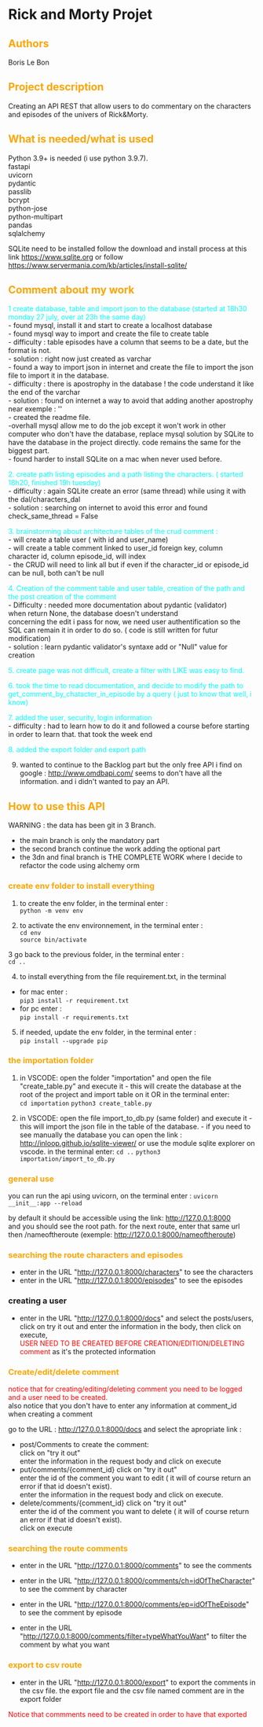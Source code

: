 # Rick and Morty Projet

## <span style="color:orange">Authors</span>
Boris Le Bon

## <span style="color:orange">Project description</span>

Creating an API REST that allow users to do commentary on the characters and episodes of the univers of Rick&Morty.

## <span style="color:orange">What is needed/what is used</span>

Python 3.9+ is needed (i use python 3.9.7).  
fastapi  
uvicorn  
pydantic  
passlib  
bcrypt  
python-jose  
python-multipart  
pandas  
sqlalchemy  

SQLite need to be installed follow the download and install process at this link https://www.sqlite.org
or follow https://www.servermania.com/kb/articles/install-sqlite/

## <span style="color:orange">Comment about my work</span>

<span style="color:Cyan">1 create database, table and import json to the database (started at 18h30 monday 27 july, over at 23h the same day)</span>  
    - found mysql, install it and start to create a localhost database  
    - found mysql way to import and create the file to create table  
    - difficulty : table episodes have a column that seems to be a date, but the format is not.  
    - solution : right now just created as varchar  
    - found a way to import json in internet and create the file to import the json file to import it in the database.  
        - difficulty : there is apostrophy in the database ! the code understand it like the end of the varchar  
        - solution : found on internet a way to avoid that adding another apostrophy near exemple : ''  
    - created the readme file.  
    -overhall mysql allow me to do the job except it won't work in other computer who don't have the database, replace
    mysql solution by SQLite to have the database in the project directly. code remains the same for the biggest part.  
    - found harder to install SQLite on a mac when never used before.  

<span style="color:Cyan">2. create path listing episodes and a path listing the characters. ( started 18h20, finished 19h tuesday)</span>  
    - difficulty : again SQLite create an error (same thread) while using it with the dal/characters_dal  
    - solution : searching on internet to avoid this error and found check_same_thread = False   

<span style="color:Cyan">3. brainstorming about architecture tables of the crud comment :</span>  
    - will create a table user ( with id and user_name)  
    - will create a table comment linked to user_id foreign key, column character id, column episode_id, will index  
    - the CRUD will need to link all but if even if the character_id or episode_id can be null, both can't be null

<span style="color:Cyan">4. Creation of the comment table and user table, creation of the path and the post creation of the comment</span>  
    - Difficulty : needed more documentation about pydantic (validator)  
    when return None, the database doesn't understand  
    concerning the edit i pass for now, we need user authentification so the SQL can remain it in order to do so. ( code is still written for futur modification)  
    - solution : learn pydantic validator's syntaxe
                 add or "Null" value for creation
                
<span style="color:Cyan">5. create page was not difficult, create a filter with LIKE was easy to find.</span>

<span style="color:Cyan">6. took the time to read documentation, and decide to modify the path to get_comment_by_chatacter_in_episode
by a query ( just to know that well, i know)</span>
                 
<span style="color:Cyan">7. added the user, security, login information</span>  
    - difficulty : had to learn how to do it and followed a course before starting in order to learn that. that took the week end  

<span style="color:Cyan">8. added the export folder and export path</span>

9. wanted to continue to the Backlog part but the only free API i find on google : http://www.omdbapi.com/ seems to don't have all the information. and i didn't wanted to pay an API.

## <span style="color:orange">How to use this API</span>

WARNING : the data has been git in 3 Branch.
- the main branch is only the mandatory part
- the second branch continue the work adding the optional part
- the 3dn and final branch is THE COMPLETE WORK where I decide to refactor the code using alchemy orm

### <span style="color:orange">create env folder to install everything</span>

1. to create the env folder, in the terminal enter :  
`python -m venv env`

2. to activate the env environnement, in the terminal enter :  
`cd env`  
`source bin/activate`

3 go back to the previous folder, in the terminal enter :  
`cd ..`

4. to install everything from the file requirement.txt, in the terminal 
- for mac enter :  
    `pip3 install -r requirement.txt`
- for pc enter :  
    `pip install -r requirements.txt`

05. if needed, update the env folder, in the terminal enter :  
`pip install --upgrade pip`

### <span style="color:orange">the importation folder</span>

01. in VSCODE: 
        open the folder "importation" and open the file "create_table.py" and execute it
        - this will create the database at the root of the project and import table on it
    OR
    in the terminal enter:  
        `cd importation`
        `python3 create_table.py`

02. in VSCODE:
        open the file import_to_db.py (same folder) and execute it
        - this will import the json file in the table of the database.
        - if you need to see manually the database you can open the link :
        http://inloop.github.io/sqlite-viewer/ or use the module sqlite explorer on vscode.
    in the terminal enter:
        `cd ..`
        `python3 importation/import_to_db.py`

### <span style="color:orange">general use</span>

you can run the api using uvicorn, on the terminal enter :
`uvicorn __init__:app --reload`  

by default it should be accessible using the link: http://127.0.0.1:8000  
and you should see the root path. for the next route, enter that same url then /nameoftheroute (exemple: http://127.0.0.1:8000/nameoftheroute)

### <span style="color:orange">searching the route characters and episodes</span>

- enter in the URL "http://127.0.0.1:8000/characters" to see the characters  
- enter in the URL "http://127.0.0.1:8000/episodes" to see the episodes

### creating a user

- enter in the URL "http://127.0.0.1:8000/docs" and select the posts/users, click on try it out and enter the information in the body, then click on execute,  
<span style="color:red">USER NEED TO BE CREATED BEFORE CREATION/EDITION/DELETING comment</span> as it's the protected information

### <span style="color:orange">Create/edit/delete comment</span>

<span style="color:red">notice that for creating/editing/deleting comment you need to be logged and a user need to be created.</span>  
also notice that you don't have to enter any information at comment_id when creating a comment

go to the URL : http://127.0.0.1:8000/docs and select the apropriate link :  
- post/Comments to create the comment:  
    click on "try it out"  
    enter the information in the request body and click on execute
- put/comments/{comment_id}
    click on "try it out"  
    enter the id of the comment you want to edit ( it will of course return an error if that id doesn't exist).  
    enter the information in the request body and click on execute.
- delete/comments/{comment_id}
    click on "try it out"  
    enter the id of the comment you want to delete ( it will of course return an error if that id doesn't exist).  
    click on execute

### <span style="color:orange">searching the route comments</span>

- enter in the URL "http://127.0.0.1:8000/comments" to see the comments

- enter in the URL "http://127.0.0.1:8000/comments/ch=idOfTheCharacter" to see the comment by character

- enter in the URL "http://127.0.0.1:8000/comments/ep=idOfTheEpisode" to see the comment by episode

- enter in the URL "http://127.0.0.1:8000/comments/filter=typeWhatYouWant" to filter the comment by what you want

### <span style="color:orange">export to csv route</span>

- enter in the URL "http://127.0.0.1:8000/export" to export the comments in the csv file.
the export file and the csv file named comment are in the export folder

<span style="color:red">Notice that commments need to be created in order to have that exported</span>
